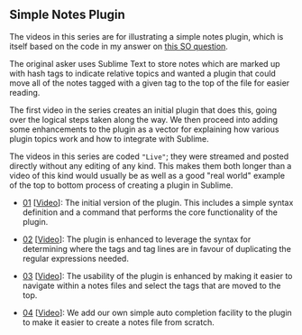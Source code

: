 Simple Notes Plugin
-------------------

The videos in this series are for illustrating a simple notes plugin, which is
itself based on the code in my answer on [this SO question][1].

The original asker uses Sublime Text to store notes which are marked up with
hash tags to indicate relative topics and wanted a plugin that could move all
of the notes tagged with a given tag to the top of the file for easier reading.

The first video in the series creates an initial plugin that does this, going
over the logical steps taken along the way. We then proceed into adding some
enhancements to the plugin as a vector for explaining how various plugin topics
work and how to integrate with Sublime.

The videos in this series are coded `"Live"`; they were streamed and posted
directly without any editing of any kind. This makes them both longer than a
video of this kind would usually be as well as a good "real world" example of
the top to bottom process of creating a plugin in Sublime.

* [01](01) \[[Video][2]]: The initial version of the plugin. This includes a
  simple syntax definition and a command that performs the core functionality
  of the plugin.

* [02](02) \[[Video][3]]: The plugin is enhanced to leverage the syntax for
  determining where the tags and tag lines are in favour of duplicating the
  regular expressions needed.

* [03](03) \[[Video][4]]: The usability of the plugin is enhanced by making it
  easier to navigate within a notes files and select the tags that are moved to
  the top.

* [04](04) \[[Video][5]]: We add our own simple auto completion facility to the
  plugin to make it easier to create a notes file from scratch.


[1]: https://stackoverflow.com/questions/52060923/how-to-group-or-display-paragraphs-with-same-tag-with-sublime-text
[2]: https://youtu.be/KN-EJ5JQ_fk
[3]: https://youtu.be/_xhmN5-D_Ls
[4]: https://youtu.be/5ZZIssKXIcU
[5]: https://youtu.be/pNs92C6Y3iI
